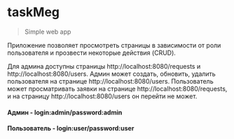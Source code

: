 # taskMeg
> Simple web app 

Приложение позволяет просмотреть страницы в зависимости от роли пользователя и прозвести некоторые действия (CRUD).

Для админа доступны страницы http://localhost:8080/requests и http://localhost:8080/users.  Админ может создать, обновить, удалить пользователя на странице http://localhost:8080/users. 
Пользователь может просматривать заявки на странице http://localhost:8080/requests, и на страницу http://localhost:8080/users он перейти не может.

#### Админ - login:admin/password:admin      
#### Пользователь - login:user/password:user
